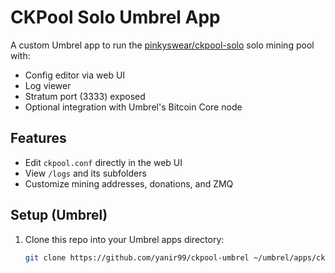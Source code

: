 # CKPool Solo Umbrel App

A custom Umbrel app to run the [pinkyswear/ckpool-solo](https://hub.docker.com/r/pinkyswear/ckpool-solo) solo mining pool with:

- Config editor via web UI
- Log viewer
- Stratum port (3333) exposed
- Optional integration with Umbrel's Bitcoin Core node

## Features

- Edit `ckpool.conf` directly in the web UI
- View `/logs` and its subfolders
- Customize mining addresses, donations, and ZMQ

## Setup (Umbrel)

1. Clone this repo into your Umbrel apps directory:
   ```bash
   git clone https://github.com/yanir99/ckpool-umbrel ~/umbrel/apps/ckpool-umbrel
